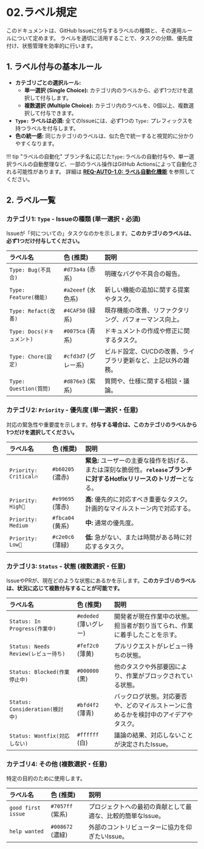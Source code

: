 # 02.ラベル規定

このドキュメントは、GitHub Issueに付与するラベルの種類と、その運用ルールについて定めます。
ラベルを適切に活用することで、タスクの分類、優先度付け、状態管理を効率的に行います。

## 1. ラベル付与の基本ルール

* **カテゴリごとの選択ルール:**
  * **単一選択 (Single Choice):** カテゴリ内のラベルから、必ず1つだけを選択して付与します。
  * **複数選択 (Multiple Choice):** カテゴリ内のラベルを、0個以上、複数選択して付与できます。
* **`Type:` ラベルは必須:** 全てのIssueには、必ず1つの `Type:` プレフィックスを持つラベルを付与します。
* **色の統一感:** 同じカテゴリのラベルは、似た色で統一すると視覚的に分かりやすくなります。

!!! tip "ラベルの自動化"
    ブランチ名に応じた`Type:`ラベルの自動付与や、単一選択ラベルの自動整理など、一部のラベル操作はGitHub Actionsによって自動化される可能性があります。
    詳細は **[REQ-AUTO-1.0: ラベル自動化機能](../../../01_要求仕様/01_機能要件/02_ラベル自動化機能.md)** を参照してください。

## 2. ラベル一覧

### カテゴリ1: `Type` - Issueの種類 (単一選択・必須)

Issueが「何についての」タスクなのかを示します。**このカテゴリのラベルは、必ず1つだけ付与してください。**

| ラベル名 | 色 (推奨) | 説明 |
| :--- | :--- | :--- |
| `Type: Bug(不具合)` | `#d73a4a` (赤系) | 明確なバグや不具合の報告。 |
| `Type: Feature(機能)` | `#a2eeef` (水色系) | 新しい機能の追加に関する提案やタスク。 |
| `Type: Refact(改善)` | `#4CAF50` (緑系) | 既存機能の改善、リファクタリング、パフォーマンス向上。 |
| `Type: Docs(ドキュメント)` | `#0075ca` (青系) | ドキュメントの作成や修正に関するタスク。 |
| `Type: Chore(設定)` | `#cfd3d7` (グレー系) | ビルド設定、CI/CDの改善、ライブラリ更新など、上記以外の雑務。 |
| `Type: Question(質問)` | `#d876e3` (紫系) | 質問や、仕様に関する相談・議論。 |

### カテゴリ2: `Priority` - 優先度 (単一選択・任意)

対応の緊急性や重要度を示します。**付与する場合は、このカテゴリのラベルから1つだけを選択してください。**

| ラベル名 | 色 (推奨) | 説明 |
| :--- | :--- | :--- |
| `Priority: Critical🔥` | `#b60205` (濃赤) | **緊急:** ユーザーの主要な操作を妨げる、または深刻な脆弱性。**`release`ブランチに対するHotfixリリースのトリガー**となる。 |
| `Priority: High🔼` | `#e99695` (薄赤) | **高:** 優先的に対応すべき重要なタスク。計画的なマイルストーン内で対応する。 |
| `Priority: Medium` | `#fbca04` (黄系) | **中:** 通常の優先度。 |
| `Priority: Low🔽` | `#c2e0c6` (薄緑) | **低:** 急がない、または時間がある時に対応するタスク。 |

### カテゴリ3: `Status` - 状態 (複数選択・任意)

IssueやPRが、現在どのような状態にあるかを示します。**このカテゴリのラベルは、状況に応じて複数付与することが可能です。**

| ラベル名 | 色 (推奨) | 説明 |
| :--- | :--- | :--- |
| `Status: In Progress(作業中)` | `#ededed` (薄いグレー) | 開発者が現在作業中の状態。担当者が割り当てられ、作業に着手したことを示す。 |
| `Status: Needs Review(レビュー待ち)` | `#fef2c0` (薄黄) | プルリクエストがレビュー待ちの状態。 |
| `Status: Blocked(作業停止中)` | `#000000` (黒) | 他のタスクや外部要因により、作業がブロックされている状態。 |
| `Status: Consideration(検討中)` | `#bfd4f2` (薄青) | バックログ状態。対応要否や、どのマイルストーンに含めるかを検討中のアイデアやタスク。 |
| `Status: Wontfix(対応しない)` | `#ffffff` (白) | 議論の結果、対応しないことが決定されたIssue。 |

### カテゴリ4: その他 (複数選択・任意)

特定の目的のために使用します。

| ラベル名 | 色 (推奨) | 説明 |
| :--- | :--- | :--- |
| `good first issue` | `#7057ff` (紫系) | プロジェクトへの最初の貢献として最適な、比較的簡単なIssue。 |
| `help wanted` | `#008672` (濃緑) | 外部のコントリビューターに協力を仰ぎたいIssue。 |
